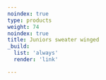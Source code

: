 ```yaml
---
noindex: true
type: products
weight: 74
noindex: true
title: Juniors sweater winged
_build:
  list: 'always'
  render: 'link'

---
```


